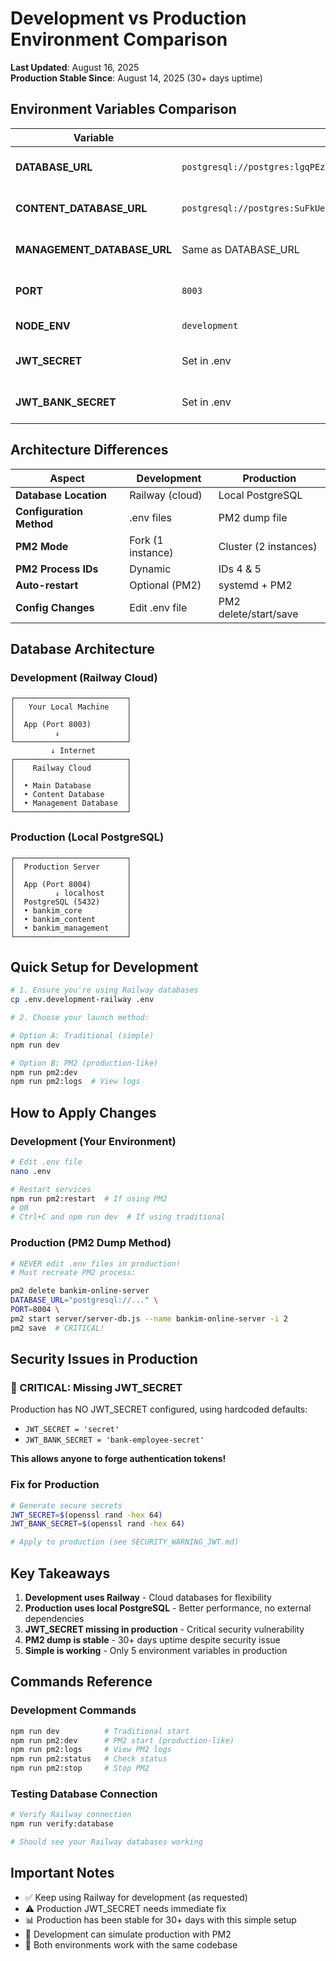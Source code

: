 # Development vs Production Environment Comparison

**Last Updated**: August 16, 2025  
**Production Stable Since**: August 14, 2025 (30+ days uptime)

## Environment Variables Comparison

| Variable | Development (Railway) | Production (Local) | Notes |
|----------|----------------------|-------------------|--------|
| **DATABASE_URL** | `postgresql://postgres:lgqPEzvVbSCviTybKqMbzJkYvOUetJjt@maglev.proxy.rlwy.net:43809/railway` | `postgresql://postgres:postgres@localhost:5432/bankim_core` | Dev uses Railway cloud |
| **CONTENT_DATABASE_URL** | `postgresql://postgres:SuFkUevgonaZFXJiJeczFiXYTlICHVJL@shortline.proxy.rlwy.net:33452/railway` | `postgresql://postgres:postgres@localhost:5432/bankim_content` | Dev uses Railway cloud |
| **MANAGEMENT_DATABASE_URL** | Same as DATABASE_URL | `postgresql://postgres:postgres@localhost:5432/bankim_management` | Dev can reuse main DB |
| **PORT** | `8003` | `8004` | Different to avoid conflicts |
| **NODE_ENV** | `development` | `production` | Standard practice |
| **JWT_SECRET** | Set in .env | **⚠️ NOT SET** | **CRITICAL SECURITY ISSUE** |
| **JWT_BANK_SECRET** | Set in .env | **⚠️ NOT SET** | **CRITICAL SECURITY ISSUE** |

## Architecture Differences

| Aspect | Development | Production |
|--------|------------|------------|
| **Database Location** | Railway (cloud) | Local PostgreSQL |
| **Configuration Method** | .env files | PM2 dump file |
| **PM2 Mode** | Fork (1 instance) | Cluster (2 instances) |
| **PM2 Process IDs** | Dynamic | IDs 4 & 5 |
| **Auto-restart** | Optional (PM2) | systemd + PM2 |
| **Config Changes** | Edit .env file | PM2 delete/start/save |

## Database Architecture

### Development (Railway Cloud)
```
┌─────────────────────────┐
│   Your Local Machine    │
│                         │
│  App (Port 8003)        │
│         ↓               │
└─────────────────────────┘
         ↓ Internet
┌─────────────────────────┐
│    Railway Cloud        │
│                         │
│  • Main Database        │
│  • Content Database     │
│  • Management Database  │
└─────────────────────────┘
```

### Production (Local PostgreSQL)
```
┌─────────────────────────┐
│  Production Server      │
│                         │
│  App (Port 8004)        │
│         ↓ localhost     │
│  PostgreSQL (5432)      │
│  • bankim_core          │
│  • bankim_content       │
│  • bankim_management    │
└─────────────────────────┘
```

## Quick Setup for Development

```bash
# 1. Ensure you're using Railway databases
cp .env.development-railway .env

# 2. Choose your launch method:

# Option A: Traditional (simple)
npm run dev

# Option B: PM2 (production-like)
npm run pm2:dev
npm run pm2:logs  # View logs
```

## How to Apply Changes

### Development (Your Environment)
```bash
# Edit .env file
nano .env

# Restart services
npm run pm2:restart  # If using PM2
# OR
# Ctrl+C and npm run dev  # If using traditional
```

### Production (PM2 Dump Method)
```bash
# NEVER edit .env files in production!
# Must recreate PM2 process:

pm2 delete bankim-online-server
DATABASE_URL="postgresql://..." \
PORT=8004 \
pm2 start server/server-db.js --name bankim-online-server -i 2
pm2 save  # CRITICAL!
```

## Security Issues in Production

### 🔴 CRITICAL: Missing JWT_SECRET
Production has NO JWT_SECRET configured, using hardcoded defaults:
- `JWT_SECRET = 'secret'`
- `JWT_BANK_SECRET = 'bank-employee-secret'`

**This allows anyone to forge authentication tokens!**

### Fix for Production
```bash
# Generate secure secrets
JWT_SECRET=$(openssl rand -hex 64)
JWT_BANK_SECRET=$(openssl rand -hex 64)

# Apply to production (see SECURITY_WARNING_JWT.md)
```

## Key Takeaways

1. **Development uses Railway** - Cloud databases for flexibility
2. **Production uses local PostgreSQL** - Better performance, no external dependencies
3. **JWT_SECRET missing in production** - Critical security vulnerability
4. **PM2 dump is stable** - 30+ days uptime despite security issue
5. **Simple is working** - Only 5 environment variables in production

## Commands Reference

### Development Commands
```bash
npm run dev          # Traditional start
npm run pm2:dev      # PM2 start (production-like)
npm run pm2:logs     # View PM2 logs
npm run pm2:status   # Check status
npm run pm2:stop     # Stop PM2
```

### Testing Database Connection
```bash
# Verify Railway connection
npm run verify:database

# Should see your Railway databases working
```

## Important Notes

- ✅ Keep using Railway for development (as requested)
- ⚠️ Production JWT_SECRET needs immediate fix
- 📊 Production has been stable for 30+ days with this simple setup
- 🔄 Development can simulate production with PM2
- 🚀 Both environments work with the same codebase